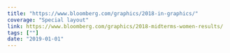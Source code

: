 ```yaml
---
title: "https://www.bloomberg.com/graphics/2018-in-graphics/"
coverage: "Special layout"
link: https://www.bloomberg.com/graphics/2018-midterms-women-results/
tags: [""]
date: "2019-01-01"
---
```

